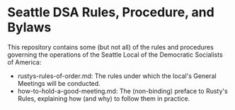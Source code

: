 # Seattle DSA Rules, Procedure, and Bylaws

This repository contains some (but not all) of the rules and procedures governing the operations of the Seattle Local of the Democratic Socialists of America:

- rustys-rules-of-order.md: The rules under which the local's General Meetings will be conducted.
- how-to-hold-a-good-meeting.md: The (non-binding) preface to Rusty's Rules, explaining how (and why) to follow them in practice.
